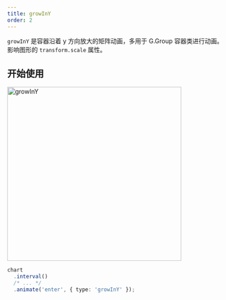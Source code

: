 ```yaml
---
title: growInY
order: 2
---
```


`growInY` 是容器沿着 y 方向放大的矩阵动画，多用于 G.Group 容器类进行动画。影响图形的 `transform.scale` 属性。

## 开始使用

<img alt="growInY" src="https://gw.alipayobjects.com/mdn/rms_f5c722/afts/img/A*L6mkQa3aG64AAAAAAAAAAABkARQnAQ" width="400" />

```ts
chart
  .interval()
  /* ... */
  .animate('enter', { type: 'growInY' });
```
